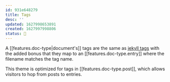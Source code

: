 ```yaml
---
id: 931e648279
title: Tags
desc: ''
updated: 1627998653891
created: 1627997998806
status: 🌿
---
```


A [[features.doc-type|document's]] tags are the same as [jekyll tags](https://jekyllrb.com/docs/plugins/tags/) with the added bonus that they map to an [[features.doc-type.entry]] where the filename matches the tag name. 

This theme is optimized for tags in [[features.doc-type.post]], which allows visitors to hop from posts to entries.
